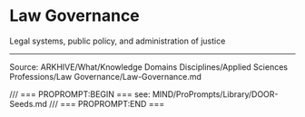 # Law Governance

Legal systems, public policy, and administration of justice

---
Source: ARKHIVE/What/Knowledge Domains Disciplines/Applied Sciences Professions/Law Governance/Law-Governance.md

/// === PROPROMPT:BEGIN ===
see: MIND/ProPrompts/Library/DOOR-Seeds.md
/// === PROPROMPT:END ===
